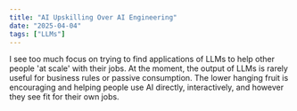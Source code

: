```yaml
---
title: "AI Upskilling Over AI Engineering"
date: "2025-04-04"
tags: ["LLMs"]
---
```


I see too much focus on trying to find applications of LLMs to help other people 'at scale' with their jobs. At the moment, the output of LLMs is rarely useful for business rules or passive consumption. The lower hanging fruit is encouraging and helping people use AI directly, interactively, and however they see fit for their own jobs.